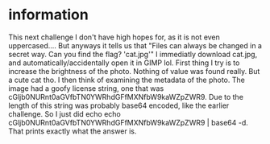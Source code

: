 # information

This next challenge I don't have high hopes for, as it is not even uppercased.... But anyways it tells us that "Files can always be changed in a secret way. Can you find the flag? 'cat.jpg'" I immediatly download cat.jpg, and automatically/accidentally open it in GIMP lol. First thing I try is to increase the brightness of the photo. Nothing of value was found really. But a cute cat tho. I then think of examining the metadata of the photo. The image had a goofy license string, one that was cGljb0NURnt0aGVfbTN0YWRhdGFfMXNfbW9kaWZpZWR9. Due to the length of this string was probably base64 encoded, like the earlier challenge. So I just did echo echo cGljb0NURnt0aGVfbTN0YWRhdGFfMXNfbW9kaWZpZWR9 | base64 -d. That prints exactly what the answer is.
